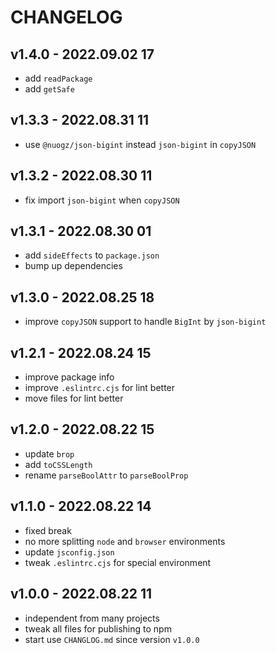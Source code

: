 # CHANGELOG

## v1.4.0 - 2022.09.02 17
* add `readPackage`
* add `getSafe`


## v1.3.3 - 2022.08.31 11
* use `@nuogz/json-bigint` instead `json-bigint` in `copyJSON`


## v1.3.2 - 2022.08.30 11
* fix import `json-bigint` when `copyJSON` 


## v1.3.1 - 2022.08.30 01
* add `sideEffects` to `package.json`
* bump up dependencies


## v1.3.0 - 2022.08.25 18
* improve `copyJSON` support to handle `BigInt` by `json-bigint`


## v1.2.1 - 2022.08.24 15
* improve package info
* improve `.eslintrc.cjs` for lint better
* move files for lint better


## v1.2.0 - 2022.08.22 15
* update `brop`
* add `toCSSLength`
* rename `parseBoolAttr` to `parseBoolProp`


## v1.1.0 - 2022.08.22 14
* fixed break
* no more splitting `node` and `browser` environments
* update `jsconfig.json`
* tweak `.eslintrc.cjs` for special environment


## v1.0.0 - 2022.08.22 11
* independent from many projects
* tweak all files for publishing to npm
* start use `CHANGLOG.md` since version `v1.0.0`
